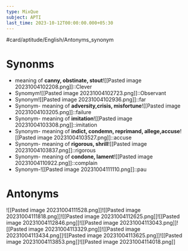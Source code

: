 ```yaml
---
type: MixQue
subject: APTI
last_time: 2023-10-12T00:00:00.000+05:30
---
```

#card/aptitude/English/Antonyms_synonym 
# Synonms
- meaning of **canny, obstinate, stout**![[Pasted image 20231004102208.png]]::Clever <!--SR:!2023-10-21,1,230-->
- Synomym![[Pasted image 20231004102723.png]]::Observant <!--SR:!2023-10-24,4,270-->
- Synonym![[Pasted image 20231004102936.png]]::far <!--SR:!2023-10-23,3,250-->
- Synonym- meaning of **adversity,crisis, misfortune**![[Pasted image 20231004103205.png]]::failure
- Synonym- meaning of **imitation**![[Pasted image 20231004103308.png]]::imitation
- Synonym- meaning of **indict, condemn, reprimand, allege,accuse**![[Pasted image 20231004103527.png]]::accuse
- Synonym- meaning of **rigorous, shrill**![[Pasted image 20231004103837.png]]::rigorous
- Synonym- meaning of **condone, lament**![[Pasted image 20231004110922.png]]::complain
- Synonym-![[Pasted image 20231004111110.png]]::pau

# Antonyms
![[Pasted image 20231004111528.png]]![[Pasted image 20231004111818.png]]![[Pasted image 20231004112625.png]]![[Pasted image 20231004112846.png]]![[Pasted image 20231004113043.png]]![[Pasted image 20231004113329.png]]![[Pasted image 20231004113434.png]]![[Pasted image 20231004113625.png]]![[Pasted image 20231004113853.png]]![[Pasted image 20231004114018.png]]
